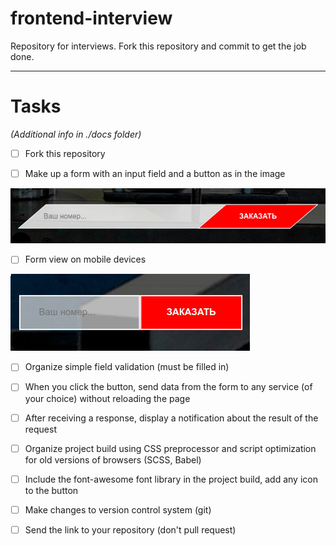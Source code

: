 # frontend-interview
Repository for interviews. Fork this repository and commit to get the job done.

---

# Tasks
*(Additional info in ./docs folder)*

- [ ] Fork this repository

- [ ] Make up a form with an input field and a button as in the image

![Form desktop](_task/assets/img/form-desktop.jpg)

- [ ] Form view on mobile devices

![Form mobile](_task/assets/img/form-mobile.jpg)

- [ ] Organize simple field validation (must be filled in)

- [ ] When you click the button, send data from the form to any service (of your choice) without reloading the page

- [ ] After receiving a response, display a notification about the result of the request

- [ ] Organize project build using CSS preprocessor and script optimization for old versions of browsers (SCSS, Babel)

- [ ] Include the font-awesome font library in the project build, add any icon to the button

- [ ] Make changes to version control system (git)

- [ ] Send the link to your repository (don't pull request)
